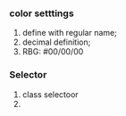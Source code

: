 ### color setttings

1. define with regular name;
2. decimal definition;
3. RBG: #00/00/00


### Selector

1. class selectoor
2. 